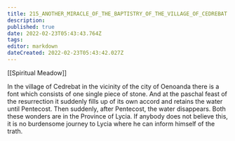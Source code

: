 ```yaml
---
title: 215_ANOTHER_MIRACLE_OF_THE_BAPTISTRY_OF_THE_VILLAGE_OF_CEDREBAT
description: 
published: true
date: 2022-02-23T05:43:43.764Z
tags: 
editor: markdown
dateCreated: 2022-02-23T05:43:42.027Z
---
```


[[Spiritual Meadow]]
 
In the village of Cedrebat in the vicinity of the city of Oenoanda there is a font which consists of one single piece of stone. And at the paschal feast of the resurrection it suddenly fills up of its own accord and retains the water until Pentecost. Then suddenly, after Pentecost, the water disappears. Both these wonders are in the Province of Lycia. If anybody does not believe this, it is no burdensome journey to Lycia where he can inform himself of the trath.
